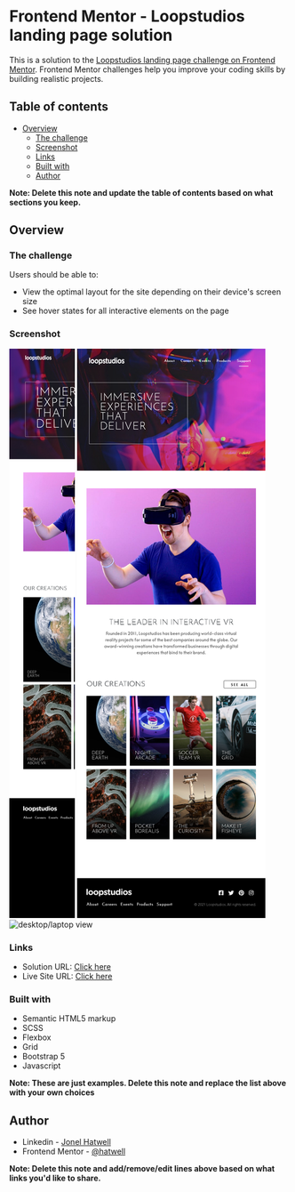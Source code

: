 # Frontend Mentor - Loopstudios landing page solution

This is a solution to the [Loopstudios landing page challenge on Frontend Mentor](https://www.frontendmentor.io/challenges/loopstudios-landing-page-N88J5Onjw). Frontend Mentor challenges help you improve your coding skills by building realistic projects. 

## Table of contents

- [Overview](#overview)
  - [The challenge](#the-challenge)
  - [Screenshot](#screenshot)
  - [Links](#links)
  - [Built with](#built-with)
  - [Author](#author)


**Note: Delete this note and update the table of contents based on what sections you keep.**

## Overview

### The challenge

Users should be able to:

- View the optimal layout for the site depending on their device's screen size
- See hover states for all interactive elements on the page

### Screenshot

![mobile view](./screenshots/mobile-view.png)
![table view](./screenshots/tablet-view.png)
![desktop/laptop view](./screenshots/desktop-view.png)


### Links

- Solution URL: [Click here](https://your-solution-url.com)
- Live Site URL: [Click here](https://your-live-site-url.com)

### Built with

- Semantic HTML5 markup
- SCSS
- Flexbox
- Grid
- Bootstrap 5
- Javascript


**Note: These are just examples. Delete this note and replace the list above with your own choices**


## Author

- Linkedin - [Jonel Hatwell](https://www.your-site.com)
- Frontend Mentor - [@hatwell](https://www.frontendmentor.io/profile/yourusername)


**Note: Delete this note and add/remove/edit lines above based on what links you'd like to share.**
